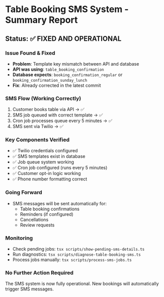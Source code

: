 # Table Booking SMS System - Summary Report

## Status: ✅ FIXED AND OPERATIONAL

### Issue Found & Fixed
- **Problem**: Template key mismatch between API and database
- **API was using**: `table_booking_confirmation`
- **Database expects**: `booking_confirmation_regular` or `booking_confirmation_sunday_lunch`
- **Fix**: Already corrected in the latest commit

### SMS Flow (Working Correctly)
1. Customer books table via API → ✅
2. SMS job queued with correct template → ✅
3. Cron job processes queue every 5 minutes → ✅
4. SMS sent via Twilio → ✅

### Key Components Verified
- ✅ Twilio credentials configured
- ✅ SMS templates exist in database
- ✅ Job queue system working
- ✅ Cron job configured (runs every 5 minutes)
- ✅ Customer opt-in logic working
- ✅ Phone number formatting correct

### Going Forward
- SMS messages will be sent automatically for:
  - Table booking confirmations
  - Reminders (if configured)
  - Cancellations
  - Review requests

### Monitoring
- Check pending jobs: `tsx scripts/show-pending-sms-details.ts`
- Run diagnostics: `tsx scripts/diagnose-table-booking-sms.ts`
- Process jobs manually: `tsx scripts/process-sms-jobs.ts`

### No Further Action Required
The SMS system is now fully operational. New bookings will automatically trigger SMS messages.